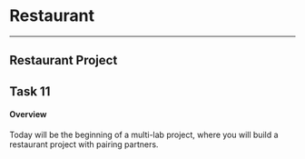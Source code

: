 # Restaurant
----------------------------------------------------------------------------------------------------------------------------------------------
## Restaurant Project
## Task 11
<h4>Overview</h4>

<p>Today will be the beginning of a multi-lab project, where you will build a restaurant project with pairing partners.<p>